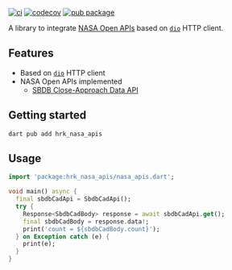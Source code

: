 [![ci](https://github.com/hrishikesh-kadam/hrk_nasa_apis.dart/actions/workflows/ci.yaml/badge.svg)](https://github.com/hrishikesh-kadam/hrk_nasa_apis.dart/actions/workflows/ci.yaml)
[![codecov](https://codecov.io/gh/hrishikesh-kadam/hrk_nasa_apis.dart/branch/main/graph/badge.svg)](https://codecov.io/gh/hrishikesh-kadam/hrk_nasa_apis.dart)
[![pub package](https://img.shields.io/pub/v/hrk_nasa_apis.svg)](https://pub.dev/packages/hrk_nasa_apis)

A library to integrate [NASA Open APIs][] based on [`dio`][] HTTP client.

## Features

- Based on [`dio`][] HTTP client
- NASA Open APIs implemented
  - [SBDB Close-Approach Data API][]

## Getting started

```console
dart pub add hrk_nasa_apis
```

## Usage

```dart
import 'package:hrk_nasa_apis/nasa_apis.dart';

void main() async {
  final sbdbCadApi = SbdbCadApi();
  try {
    Response<SbdbCadBody> response = await sbdbCadApi.get();
    final sbdbCadBody = response.data!;
    print('count = ${sbdbCadBody.count}');
  } on Exception catch (e) {
    print(e);
  }
}
```


[NASA Open APIs]: https://api.nasa.gov
[`dio`]: https://pub.dev/packages/dio
[SBDB Close-Approach Data API]: https://ssd-api.jpl.nasa.gov/doc/cad.html
